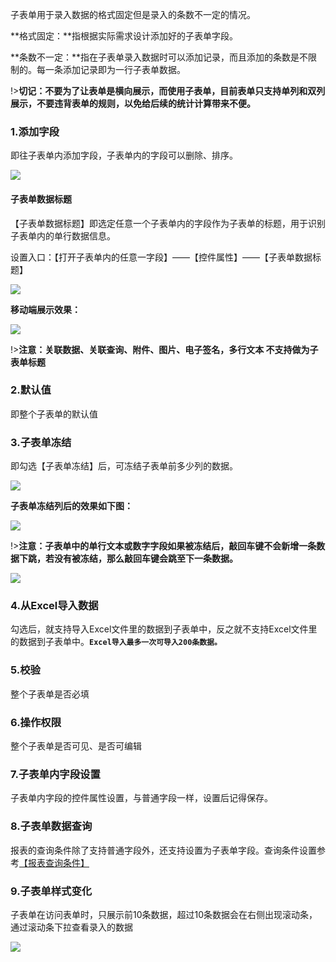 子表单用于录入数据的格式固定但是录入的条数不一定的情况。

**格式固定：**指根据实际需求设计添加好的子表单字段。

**条数不一定：**指在子表单录入数据时可以添加记录，而且添加的条数是不限制的。每一条添加记录即为一行子表单数据。

!>**切记：不要为了让表单是横向展示，而使用子表单，目前表单只支持单列和双列展示，不要违背表单的规则，以免给后续的统计计算带来不便。**

### 1.添加字段
即往子表单内添加字段，子表单内的字段可以删除、排序。

![](../img/6-1-12i1.gif)

#### 子表单数据标题
【子表单数据标题】即选定任意一个子表单内的字段作为子表单的标题，用于识别子表单内的单行数据信息。

设置入口：【打开子表单内的任意一字段】——【控件属性】——【子表单数据标题】

![](../img/6-1-12i2.gif)

**移动端展示效果：**<br/>

![](../img/6-1-12i3.png)

!>**注意：关联数据、关联查询、附件、图片、电子签名，多行文本 不支持做为子表单标题**

### 2.默认值
即整个子表单的默认值

### 3.子表单冻结
即勾选【子表单冻结】后，可冻结子表单前多少列的数据。

![](../img/6-1-12i4.png)

**子表单冻结列后的效果如下图：**<br/>

![](../img/6-1-12i5.gif)

!>**注意：子表单中的单行文本或数字字段如果被冻结后，敲回车键不会新增一条数据下跳，若没有被冻结，那么敲回车键会跳至下一条数据。**

![](../img/6-1-12i6.gif)

### 4.从Excel导入数据
勾选后，就支持导入Excel文件里的数据到子表单中，反之就不支持Excel文件里的数据到子表单中。**`Excel导入最多一次可导入200条数据。`**

### 5.校验
整个子表单是否必填

### 6.操作权限
整个子表单是否可见、是否可编辑

### 7.子表单内字段设置
子表单内字段的控件属性设置，与普通字段一样，设置后记得保存。

### 8.子表单数据查询
报表的查询条件除了支持普通字段外，还支持设置为子表单字段。查询条件设置参考[【报表查询条件】](10-13查询条件.md ':target=_blank')

### 9.子表单样式变化
子表单在访问表单时，只展示前10条数据，超过10条数据会在右侧出现滚动条，通过滚动条下拉查看录入的数据

![](../img/6-1-12i7.gif)